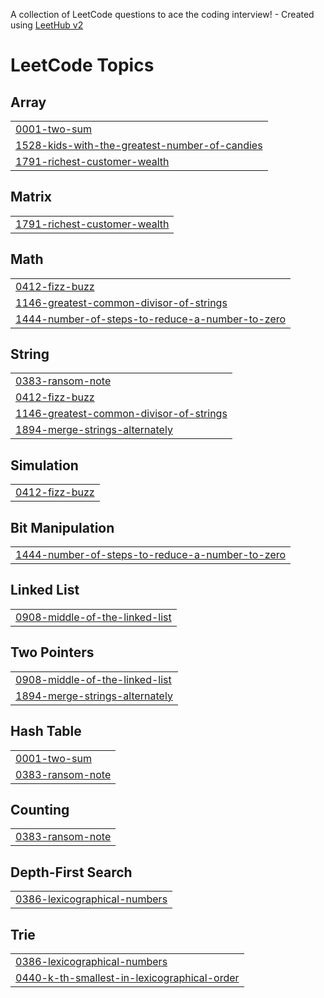 A collection of LeetCode questions to ace the coding interview! - Created using [LeetHub v2](https://github.com/arunbhardwaj/LeetHub-2.0)
<!---LeetCode Topics Start-->
# LeetCode Topics
## Array
|  |
| ------- |
| [0001-two-sum](https://github.com/jaichanaditya03/Leetcode/tree/master/0001-two-sum) |
| [1528-kids-with-the-greatest-number-of-candies](https://github.com/jaichanaditya03/Leetcode/tree/master/1528-kids-with-the-greatest-number-of-candies) |
| [1791-richest-customer-wealth](https://github.com/jaichanaditya03/Leetcode/tree/master/1791-richest-customer-wealth) |
## Matrix
|  |
| ------- |
| [1791-richest-customer-wealth](https://github.com/jaichanaditya03/Leetcode/tree/master/1791-richest-customer-wealth) |
## Math
|  |
| ------- |
| [0412-fizz-buzz](https://github.com/jaichanaditya03/Leetcode/tree/master/0412-fizz-buzz) |
| [1146-greatest-common-divisor-of-strings](https://github.com/jaichanaditya03/Leetcode/tree/master/1146-greatest-common-divisor-of-strings) |
| [1444-number-of-steps-to-reduce-a-number-to-zero](https://github.com/jaichanaditya03/Leetcode/tree/master/1444-number-of-steps-to-reduce-a-number-to-zero) |
## String
|  |
| ------- |
| [0383-ransom-note](https://github.com/jaichanaditya03/Leetcode/tree/master/0383-ransom-note) |
| [0412-fizz-buzz](https://github.com/jaichanaditya03/Leetcode/tree/master/0412-fizz-buzz) |
| [1146-greatest-common-divisor-of-strings](https://github.com/jaichanaditya03/Leetcode/tree/master/1146-greatest-common-divisor-of-strings) |
| [1894-merge-strings-alternately](https://github.com/jaichanaditya03/Leetcode/tree/master/1894-merge-strings-alternately) |
## Simulation
|  |
| ------- |
| [0412-fizz-buzz](https://github.com/jaichanaditya03/Leetcode/tree/master/0412-fizz-buzz) |
## Bit Manipulation
|  |
| ------- |
| [1444-number-of-steps-to-reduce-a-number-to-zero](https://github.com/jaichanaditya03/Leetcode/tree/master/1444-number-of-steps-to-reduce-a-number-to-zero) |
## Linked List
|  |
| ------- |
| [0908-middle-of-the-linked-list](https://github.com/jaichanaditya03/Leetcode/tree/master/0908-middle-of-the-linked-list) |
## Two Pointers
|  |
| ------- |
| [0908-middle-of-the-linked-list](https://github.com/jaichanaditya03/Leetcode/tree/master/0908-middle-of-the-linked-list) |
| [1894-merge-strings-alternately](https://github.com/jaichanaditya03/Leetcode/tree/master/1894-merge-strings-alternately) |
## Hash Table
|  |
| ------- |
| [0001-two-sum](https://github.com/jaichanaditya03/Leetcode/tree/master/0001-two-sum) |
| [0383-ransom-note](https://github.com/jaichanaditya03/Leetcode/tree/master/0383-ransom-note) |
## Counting
|  |
| ------- |
| [0383-ransom-note](https://github.com/jaichanaditya03/Leetcode/tree/master/0383-ransom-note) |
## Depth-First Search
|  |
| ------- |
| [0386-lexicographical-numbers](https://github.com/jaichanaditya03/Leetcode/tree/master/0386-lexicographical-numbers) |
## Trie
|  |
| ------- |
| [0386-lexicographical-numbers](https://github.com/jaichanaditya03/Leetcode/tree/master/0386-lexicographical-numbers) |
| [0440-k-th-smallest-in-lexicographical-order](https://github.com/jaichanaditya03/Leetcode/tree/master/0440-k-th-smallest-in-lexicographical-order) |
<!---LeetCode Topics End-->